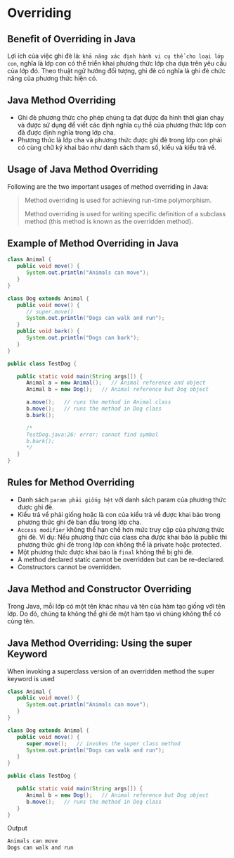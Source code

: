 # Overriding

## Benefit of Overriding in Java

Lợi ích của việc ghi đè là: `khả năng xác định hành vi cụ thể cho loại lớp con`, nghĩa là lớp con có thể triển khai phương thức lớp cha dựa trên yêu cầu của lớp đó. Theo thuật ngữ hướng đối tượng, ghi đè có nghĩa là ghi đè chức năng của phương thức hiện có.

## Java Method Overriding

- Ghi đè phương thức cho phép chúng ta đạt được đa hình thời gian chạy và được sử dụng để viết các định nghĩa cụ thể của phương thức lớp con đã được định nghĩa trong lớp cha.
- Phương thức là lớp cha và phương thức được ghi đè trong lớp con phải có cùng chữ ký khai báo như danh sách tham số, kiểu và kiểu trả về.

## Usage of Java Method Overriding

Following are the two important usages of method overriding in Java:

> Method overriding is used for achieving run-time polymorphism.
> 
> Method overriding is used for writing specific definition of a subclass method (this method is known as the overridden method).

## Example of Method Overriding in Java

```java
class Animal {
   public void move() {
      System.out.println("Animals can move");
   }
}

class Dog extends Animal {
   public void move() {
      // super.move()
      System.out.println("Dogs can walk and run");
   }
   public void bark() {
      System.out.println("Dogs can bark");
   }
}

public class TestDog {

   public static void main(String args[]) {
      Animal a = new Animal();   // Animal reference and object
      Animal b = new Dog();   // Animal reference but Dog object

      a.move();   // runs the method in Animal class
      b.move();   // runs the method in Dog class
      b.bark();

      /*
      TestDog.java:26: error: cannot find symbol
      b.bark();
      */
   }
}
```

## Rules for Method Overriding

- Danh sách `param phải giống hệt` với danh sách param của phương thức được ghi đè.
- Kiểu trả về phải giống hoặc là con của kiểu trả về được khai báo trong phương thức ghi đè ban đầu trong lớp cha.
- `Access modifier` không thể hạn chế hơn mức truy cập của phương thức ghi đè. Ví dụ: Nếu phương thức của class cha được khai báo là public thì phương thức ghi đè trong lớp con không thể là private hoặc protected.
- Một phương thức được khai báo là `final` không thể bị ghi đè.
- A method declared static cannot be overridden but can be re-declared.
- Constructors cannot be overridden.

## Java Method and Constructor Overriding

Trong Java, mỗi lớp có một tên khác nhau và tên của hàm tạo giống với tên lớp. Do đó, chúng ta không thể ghi đè một hàm tạo vì chúng không thể có cùng tên.

## Java Method Overriding: Using the super Keyword

When invoking a superclass version of an overridden method the super keyword is used

```java
class Animal {
   public void move() {
      System.out.println("Animals can move");
   }
}

class Dog extends Animal {
   public void move() {
      super.move();   // invokes the super class method
      System.out.println("Dogs can walk and run");
   }
}

public class TestDog {

   public static void main(String args[]) {
      Animal b = new Dog();   // Animal reference but Dog object
      b.move();   // runs the method in Dog class
   }
}
```

Output

```bash
Animals can move
Dogs can walk and run
```